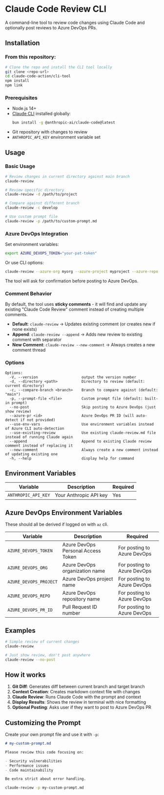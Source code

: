 # Claude Code Review CLI

A command-line tool to review code changes using Claude Code and optionally post reviews to Azure DevOps PRs.

## Installation

### From this repository:

```bash
# Clone the repo and install the CLI tool locally
git clone <repo-url>
cd claude-code-action/cli-tool
npm install
npm link
```

### Prerequisites

- Node.js 14+
- [Claude CLI](https://docs.anthropic.com/en/docs/claude-code) installed globally:
  ```bash
  bun install -g @anthropic-ai/claude-code@latest
  ```
- Git repository with changes to review
- `ANTHROPIC_API_KEY` environment variable set

## Usage

### Basic Usage

```bash
# Review changes in current directory against main branch
claude-review

# Review specific directory
claude-review -d /path/to/project

# Compare against different branch
claude-review -c develop

# Use custom prompt file
claude-review -p /path/to/custom-prompt.md
```

### Azure DevOps Integration

Set environment variables:

```bash
export AZURE_DEVOPS_TOKEN="your-pat-token"
```

Or use CLI options:

```bash
claude-review --azure-org myorg --azure-project myproject --azure-repo myrepo --azure-pr 123
```

The tool will ask for confirmation before posting to Azure DevOps.

### Comment Behavior

By default, the tool uses **sticky comments** - it will find and update any existing "Claude Code Review" comment instead of creating multiple comments.

- **Default**: `claude-review` → Updates existing comment (or creates new if none exists)
- **Append**: `claude-review --append` → Adds new review to existing comment with separator
- **New Comment**: `claude-review --new-comment` → Always creates a new comment thread

### Options

```
Options:
  -V, --version                    output the version number
  -d, --directory <path>           Directory to review (default: current directory)
  -c, --compare-branch <branch>    Branch to compare against (default: "main")
  -p, --prompt-file <file>         Custom prompt file (default: built-in prompt)
  --no-post                        Skip posting to Azure DevOps (just show review)
  --azure-pr <id>                  Azure DevOps PR ID (will auto-detect if not provided)
  --use-env-vars                   Use environment variables instead of Azure CLI auto-detection
  --use-existing-review            Use existing claude-review.md file instead of running Claude again
  --append                         Append to existing Claude review comment instead of replacing it
  --new-comment                    Always create a new comment instead of updating existing one
  -h, --help                       display help for command
```

## Environment Variables

| Variable            | Description            | Required |
| ------------------- | ---------------------- | -------- |
| `ANTHROPIC_API_KEY` | Your Anthropic API key | Yes      |

## Azure DevOps Environment Variables

These should all be derived if logged on with `az` cli.

| Variable               | Description                        | Required                    |
| ---------------------- | ---------------------------------- | --------------------------- |
| `AZURE_DEVOPS_TOKEN`   | Azure DevOps Personal Access Token | For posting to Azure DevOps |
| `AZURE_DEVOPS_ORG`     | Azure DevOps organization name     | For posting to Azure DevOps |
| `AZURE_DEVOPS_PROJECT` | Azure DevOps project name          | For posting to Azure DevOps |
| `AZURE_DEVOPS_REPO`    | Azure DevOps repository name       | For posting to Azure DevOps |
| `AZURE_DEVOPS_PR_ID`   | Pull Request ID number             | For posting to Azure DevOps |

## Examples

```bash
# Simple review of current changes
claude-review

# Just show review, don't post anywhere
claude-review --no-post
```

## How it works

1. **Git Diff**: Generates diff between current branch and target branch
2. **Context Creation**: Creates markdown context file with changes
3. **Claude Review**: Runs Claude Code with the prompt and context
4. **Display Results**: Shows the review in terminal with nice formatting
5. **Optional Posting**: Asks user if they want to post to Azure DevOps PR

## Customizing the Prompt

Create your own prompt file and use it with `-p`:

```markdown
# my-custom-prompt.md

Please review this code focusing on:

- Security vulnerabilities
- Performance issues
- Code maintainability

Be extra strict about error handling.
```

```bash
claude-review -p my-custom-prompt.md
```
